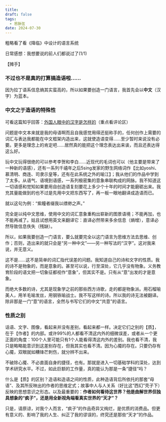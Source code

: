 ```yaml
---
title: 
draft: false
tags:
  - 思脉弦
date: 2024-07-30
---
```


粗略看了看《降临》中设计的语言系统 

日常感想：我想要说的前人们都说过了(1/1)

【摊手】


### 不过也不是真的打算搞造语啦……

因为拉丁语系信息熵其实蛮高的，所以如果要创造一门语言，我首先会以**中文**（汉字）为蓝本。

### 中文之于造语的特殊性

可看这篇知乎回答：[外国人眼中的汉字是怎样的](https://www.zhihu.com/question/35963650/answer/3541942663)（重点看评论区）

问题是中文本来就是我的母语啊而且自我感觉用得还挺称手的，任何创作上需要的词汇与表达我都能在中文框架内造出来，这就使造语变得……至少暂时来说没有必要。更多是理念上的肯定吧……居然真的能把这个理念表达出来诶，而且还表达得这么好。

玩中文玩得很绝的可以参考李贺和李白……近现代的毛词也可以（他主要是带来了一种新的语感），还有一系列千禧年之后5sing发家的野生网络词作【比如yoshi、慕清明、商连、司隶示皇等，还有在此系统之外的喻江】；我从他们的作品中学到了太多。从语气、语境到语感，一系列极密集的意象串联构成的网脉。我不知道这一切语感和觉知如果要用自创造语复刻要花上多少个十年的时间才能磨砺出来。我充其量能做到的也不过是先用中文把东西写了，再一板一眼地翻译成造语而已。

就以这句为例：“紫瞳者缀我以缥缈之声。”

完全是以纯中文思维，使用中文的词汇意象重构出崭新的图景语境；不能再加，也不能再减了。姑且试想用英文来翻译它：直译必然带来多余信息（熵增），意译必然导致信息佚失（残缺）。

所以，如果我要创造一门语言，要么就要完全以这门语言为思维方法去思维、创作；否则，造出来的就只会是“另一种中文”——另一种写法的“汉字”。这对我来说，并无意义。

这不是……这不是简单的词汇指代误差的问题。我知道自己的诗和文字的性质。我的诗不是物象的，而是意象的。甚至可以说，行至深处，它几乎没有物象。义务教育阶段的语文把一切象征都视作“意象”，但其实不是。只有从“意”出发的才是意象。

而绝大多数的诗，尤其是现象学之前的那些西方诗歌，走的都是物象派。用石榴喻美人，用羊毛喻发丝，用钢铁喻战士。我不写这样的诗。所以我的诗无法被翻译。除非那是一门“意”的语言，全然与书写它们的中文“共意”的语言。

### 性质之别

话语、文字、图像，看起来并没有差别，看起来都一样。决定它们之别的【质】，在于【作者】的内部。或许99%的人都看不清这内外的细微误差，或者从一个更正面的角度：100个人里可能只有1个人能看得清这内外的差别。我也看不清，我只是略略能意识到这差别存在，但我其实也看不清。因为心魇的存在。只要仍存有心魇，双眼就如糟锋芒刺伤，就分辨不出来。

不破除心魇、不必直面自身的捷径，也有。那就是进入一切基础学科的深处，达到学术研究水平。不过，如此巨额的工作量，真的能认为那是一条“捷径”吗？

什么是【质】的区别？造语和造语之间的性质，此种造语背后所依托的那套“母语”、及其所反映出的作者的思维定式；故事中人与人关系（好比这“西幻”壳子下）反映的思想意识之形态。以及最重要的：**作者如何看待这世界？他是曲解世界但独具想象的“疯子”，还是用全新视角端看真实世界的“天才”？**

只是，请原谅，对我个人而言，“疯子”的作品奇异又绚烂，是优质的消费品。但更有意义的、影响了我的人生、纠正了我的谬误的，终究还是那些“天才”的作品。